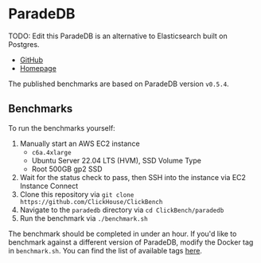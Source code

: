 # ParadeDB

TODO: Edit this
ParadeDB is an alternative to Elasticsearch built on Postgres.

- [GitHub](https://github.com/paradedb/paradedb)
- [Homepage](https://paradedb.com)

The published benchmarks are based on ParadeDB version `v0.5.4`.

## Benchmarks

To run the benchmarks yourself:

1. Manually start an AWS EC2 instance
   - `c6a.4xlarge`
   - Ubuntu Server 22.04 LTS (HVM), SSD Volume Type
   - Root 500GB gp2 SSD
2. Wait for the status check to pass, then SSH into the instance via EC2 Instance Connect
3. Clone this repository via `git clone https://github.com/ClickHouse/ClickBench`
4. Navigate to the `paradedb` directory via `cd ClickBench/paradedb`
5. Run the benchmark via `./benchmark.sh`

The benchmark should be completed in under an hour. If you'd like to benchmark against a different version of ParadeDB, modify the Docker tag in `benchmark.sh`. You can find the list of available tags [here](https://hub.docker.com/r/paradedb/paradedb/tags).
